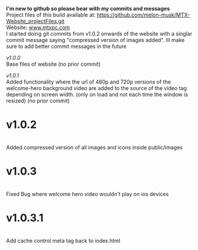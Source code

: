 **I'm new to github so please bear with my commits and messages**
<br/>Project files of this build available at: https://github.com/melon-musk/MTX-Website_projectFiles.git
<br/>Website: www.mtxpc.com
<br/>I started doing git commits from v1.0.2 onwards of the website with a singlar commit message saying "compressed version of images added". Ill make sure to add better commit messages in the future

*v1.0.0*
<br/>Base files of website (no prior commit)

*v1.0.1*
<br/>Added functionality where the url of 480p and 720p versions of the welcome-hero background video are added to the source of the video tag depending on screen width. (only on load and not each time the window is resized)
(no prior commit)
# v1.0.2
<br/>Added compressed version of all images and icons inside public/images

# v1.0.3
<br/> Fixed Bug where welcome hero video wouldn't play on ios devices

# v1.0.3.1
<br/> Add cache control meta tag back to index.html